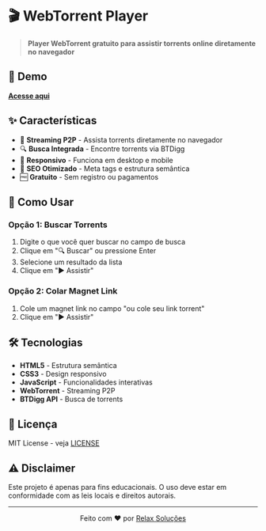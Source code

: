# 🎬 WebTorrent Player

> **Player WebTorrent gratuito para assistir torrents online diretamente no navegador**

## 🚀 Demo

**[Acesse aqui](https://relaxsolucoes.github.io/webtorrent-player/)**

## ✨ Características

- 🚀 **Streaming P2P** - Assista torrents diretamente no navegador
- 🔍 **Busca Integrada** - Encontre torrents via BTDigg
- 📱 **Responsivo** - Funciona em desktop e mobile
- 🎯 **SEO Otimizado** - Meta tags e estrutura semântica
- 🆓 **Gratuito** - Sem registro ou pagamentos

## 🚀 Como Usar

### Opção 1: Buscar Torrents
1. Digite o que você quer buscar no campo de busca
2. Clique em "🔍 Buscar" ou pressione Enter
3. Selecione um resultado da lista
4. Clique em "▶️ Assistir"

### Opção 2: Colar Magnet Link
1. Cole um magnet link no campo "ou cole seu link torrent"
2. Clique em "▶️ Assistir"

## 🛠️ Tecnologias

- **HTML5** - Estrutura semântica
- **CSS3** - Design responsivo
- **JavaScript** - Funcionalidades interativas
- **WebTorrent** - Streaming P2P
- **BTDigg API** - Busca de torrents

## 📝 Licença

MIT License - veja [LICENSE](LICENSE)

## ⚠️ Disclaimer

Este projeto é apenas para fins educacionais. O uso deve estar em conformidade com as leis locais e direitos autorais.

---

<div align="center">
  <p>Feito com ❤️ por <a href="https://github.com/RelaxSolucoes">Relax Soluções</a></p>
</div>